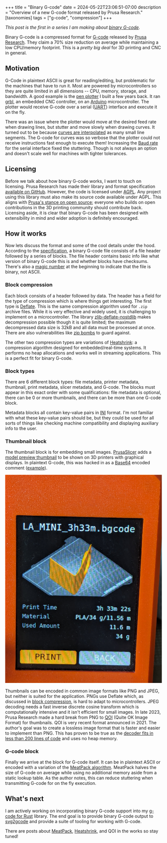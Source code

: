 +++
title = "Binary G-code"
date = 2024-05-22T23:06:51-07:00
description = "Overview of a new G-code format released by Prusa Research."
[taxonomies]
tags = ["g-code", "compression"]
+++

_This post is the first in a series I am making about [binary G-code](https://help.prusa3d.com/article/binary-g-code_646763)_.

Binary G-code is a compressed format for [G-code](https://en.wikipedia.org/wiki/G-code) released by [Prusa Research](https://www.prusa3d.com/).
They claim a 70% size reduction on average while maintaining a low CPU/memory footprint. This is a _pretty big deal_ for 3D printing and CNC in general.

## Motivation

G-Code in plaintext ASCII is great for reading/editing, but problematic for the machines that have to run it. Most are powered by microcontrollers so they are quite limited in all dimensions -- CPU, memory, storage, and bandwidth. A good example is the [pen plotter](@/blog/pen_plotter/index.md) I built a few years back. It ran [grbl](https://github.com/grbl/grbl), an embedded CNC controller, on an [Arduino](https://docs.arduino.cc/learn/starting-guide/whats-arduino/) microcontroller. The plotter would receive G-code over a serial ([UART](https://en.wikipedia.org/wiki/Universal_asynchronous_receiver-transmitter)) interface and execute it on the fly.

There was an issue where the plotter would move at the desired feed rate when drawing lines, but stutter and move slowly when drawing curves. It turned out to be because [curves are interpolated](@/blog/svg2gcode_progress/index.md#circular-interpolation) as many small line segments. The G-code for curves was so verbose that the plotter could not receive instructions fast enough to execute them! Increasing the [Baud rate](https://en.wikipedia.org/wiki/Baud) for the serial interface fixed the stuttering. Though is not always an option and doesn't scale well for machines with tighter tolerances.

## Licensing

Before we talk about how binary G-code works, I want to touch on licensing. Prusa Research has made their library and format specification [available on GitHub](https://github.com/prusa3d/libbgcode/). However, the code is licensed under [AGPL](https://en.wikipedia.org/wiki/GNU_Affero_General_Public_License). Any project using this library must also make its source code available under AGPL. This aligns with [Prusa's stance on open source](https://blog.prusa3d.com/the-state-of-open-source-in-3d-printing-in-2023_76659/); everyone who builds on open contributions in the 3D printing community should contribute back. Licensing aside, it is clear that binary G-code has been designed with extensibility in mind and wider adoption is definitely encouraged.

## How it works

Now lets discuss the format and some of the cool details under the hood. According to the [specification](https://github.com/prusa3d/libbgcode/blob/main/doc/specifications.md), a binary G-code file consists of a file header followed by a series of blocks. The file header contains basic info like what version of binary G-code this is and whether blocks have checksums. There's also a [magic number](https://en.wikipedia.org/wiki/Magic_number_%28programming%29) at the beginning to indicate that the file is binary, not ASCII.

### Block compression

Each block consists of a header followed by data. The header has a field for the type of compression which is where things get interesting. The first type is [Deflate](https://en.wikipedia.org/wiki/Deflate). This is the same compression algorithm used for `.zip` archive files. While it is very effective and widely used, it is challenging to implement on a microcontroller. The library [zlib-deflate-nostdlib](https://github.com/derf/zlib-deflate-nostdlib?tab=readme-ov-file#memory-requirements) makes decompression possible though it is quite limited; the maximum decompressed data size is 32kB and all data must be processed at once. There are also vulnerabilities like [zip bombs](https://en.wikipedia.org/wiki/Zip_bomb) to guard against.

The other two compression types are variations of [Heatshrink](https://github.com/atomicobject/heatshrink/): a compression algorithm designed for embedded/real-time systems. It performs no heap allocations and works well in streaming applications. This is a perfect fit for binary G-code.

### Block types

There are 6 different block types: file metadata, printer metadata, thumbnail, print metadata, slicer metadata, and G-code. The blocks must appear in this exact order with some qualifications: file metadata is optional, there can be 0 or more thumbnails, and there can be more than one G-code block.

Metadata blocks all contain key-value pairs in [INI](https://en.wikipedia.org/wiki/INI_file) format. I'm not familiar with what these key-value pairs should be, but they could be used for all sorts of things like checking machine compatibility and displaying auxiliary info to the user.


### Thumbnail block

The thumbnail block is for embedding small images. [PrusaSlicer](https://www.prusa3d.com/en/page/prusaslicer_424/) adds a [model preview thumbnail](https://help.prusa3d.com/article/model-preview_648687) to be shown on 3D printers with graphical displays. In plaintext G-code, this was hacked in as a [Base64](https://en.wikipedia.org/wiki/Base64) encoded comment ([example](https://imgur.com/c7x9BQ7)).

![Preview dialog showing thumbnail on a Prusa Mini 3D printer](prusa_mini_preview.jpg)

Thumbnails can be encoded in common image formats like PNG and JPEG, but neither is suited for the application. PNGs use Deflate which, as discussed in [block compression](#block-compression), is hard to adapt to microcontrollers. JPEG decoding needs a fast inverse discrete cosine transform which is computationally intensive and it isn't efficient for small images. In late 2023, Prusa Research made a hard break from PNG to [QOI](https://en.wikipedia.org/wiki/QOI_%28image_format%29) (Quite OK Image Format) for thumbnails. QOI is very recent format announced in 2021. The author's goal was to create a lossless image format that is faster and easier to implement than PNG. This has proven to be true as the [decoder fits in less than 200 lines of code](https://github.com/prusa3d/Prusa-Firmware-Buddy/blob/991dd60247e0ee34ec3866558de6c3b46b124338/src/gui/qoi_decoder.cpp#L6) and uses no heap memory.

### G-code block

Finally we arrive at the block for G-code itself. It can be in plaintext ASCII or encoded with a variation of the [MeatPack algorithm](https://github.com/scottmudge/OctoPrint-MeatPack). MeatPack halves the size of G-code on average while using no additional memory aside from a static lookup table. As the author notes, this can reduce stuttering when transmitting G-code for on the fly execution. 

## What's next

I am actively working on incorporating binary G-code support into my [g-code for Rust](https://github.com/sameer/g-code) library. The end goal is to provide binary G-code output to [svg2gcode](https://github.com/sameer/svg2gcode) and provide a suite of tooling for working with G-code.

There are posts about [MeatPack](@/blog/meat_pack_algorithm/index.md), [Heatshrink](@/blog/heat_shrink_algorithm/index.md), and QOI in the works so stay tuned!

